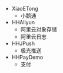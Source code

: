- XiaoETong
    - 小鹅通
- HHAliyun
    - 阿里云对象存储
    - 阿里云日志
- HHJPush
    - 极光推送
- HHPayDemo
    - 支付
